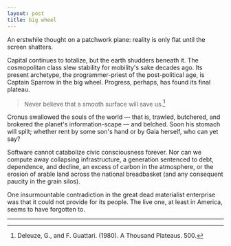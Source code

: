 ```yaml
---
layout: post
title: big wheel
---
```


An erstwhile thought on a patchwork plane: reality is only flat until the screen shatters.

Capital continues to totalize, but the earth shudders beneath it. The cosmopolitan class slew stability for mobility's sake decades ago. Its present archetype, the programmer-priest of the post-political age, is Captain Sparrow in the big wheel. Progress, perhaps, has found its final plateau.

> Never believe that a smooth surface will save us.[^1]

Cronus swallowed the souls of the world &mdash; that is, trawled, butchered, and brokered the planet's information-scape &mdash; and belched. Soon his stomach will split; whether rent by some son's hand or by Gaia herself, who can yet say?

Software cannot catabolize civic consciousness forever. Nor can we compute away collapsing infrastructure, a generation sentenced to debt, dependence, and decline, an excess of carbon in the atmosphere, or the erosion of arable land across the national breadbasket (and any consequent paucity in the grain silos).

One insurmountable contradiction in the great dead materialist enterprise was that it could not provide for its people. The live one, at least in America, seems to have forgotten to.

---

[^1]: Deleuze, G., and F. Guattari. (1980). A Thousand Plateaus. 500.
